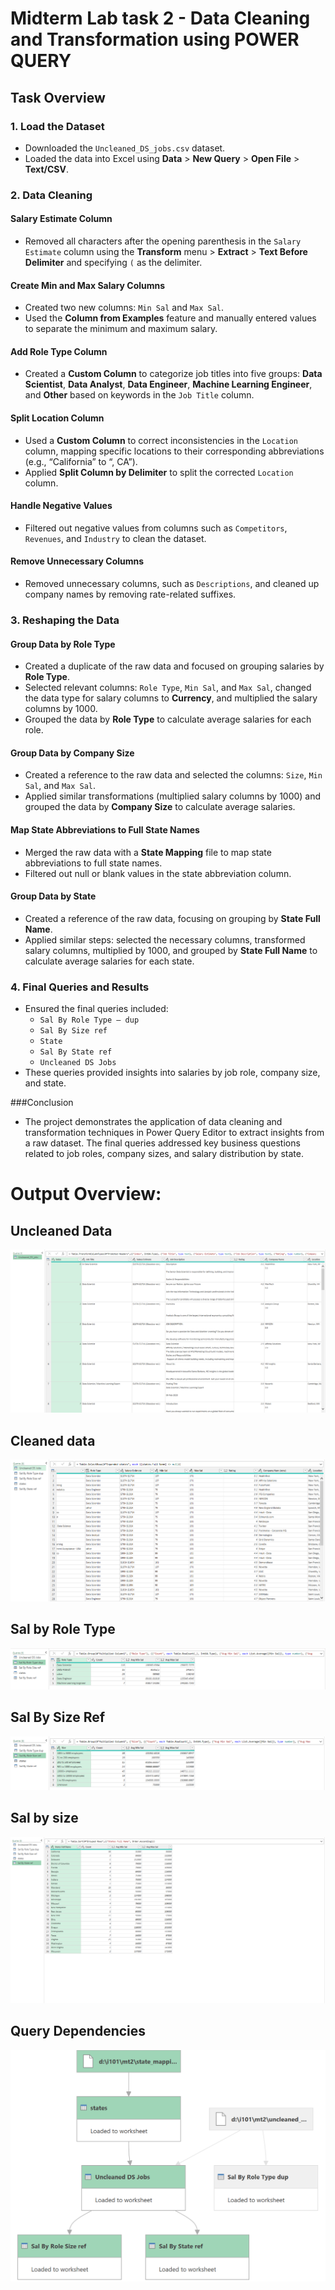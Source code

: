 # Midterm Lab task 2 - Data Cleaning and Transformation using POWER QUERY

## Task Overview

### 1. Load the Dataset
- Downloaded the `Uncleaned_DS_jobs.csv` dataset.
- Loaded the data into Excel using **Data** > **New Query** > **Open File** > **Text/CSV**.

### 2. Data Cleaning

#### **Salary Estimate Column**
- Removed all characters after the opening parenthesis in the `Salary Estimate` column using the **Transform** menu > **Extract** > **Text Before Delimiter** and specifying `(` as the delimiter.

#### **Create Min and Max Salary Columns**
- Created two new columns: `Min Sal` and `Max Sal`.
- Used the **Column from Examples** feature and manually entered values to separate the minimum and maximum salary.

#### **Add Role Type Column**
- Created a **Custom Column** to categorize job titles into five groups: **Data Scientist**, **Data Analyst**, **Data Engineer**, **Machine Learning Engineer**, and **Other** based on keywords in the `Job Title` column.

#### **Split Location Column**
- Used a **Custom Column** to correct inconsistencies in the `Location` column, mapping specific locations to their corresponding abbreviations (e.g., “California” to “, CA”).
- Applied **Split Column by Delimiter** to split the corrected `Location` column.

#### **Handle Negative Values**
- Filtered out negative values from columns such as `Competitors`, `Revenues`, and `Industry` to clean the dataset.

#### **Remove Unnecessary Columns**
- Removed unnecessary columns, such as `Descriptions`, and cleaned up company names by removing rate-related suffixes.

### 3. Reshaping the Data

#### **Group Data by Role Type**
- Created a duplicate of the raw data and focused on grouping salaries by **Role Type**.
- Selected relevant columns: `Role Type`, `Min Sal`, and `Max Sal`, changed the data type for salary columns to **Currency**, and multiplied the salary columns by 1000.
- Grouped the data by **Role Type** to calculate average salaries for each role.

#### **Group Data by Company Size**
- Created a reference to the raw data and selected the columns: `Size`, `Min Sal`, and `Max Sal`.
- Applied similar transformations (multiplied salary columns by 1000) and grouped the data by **Company Size** to calculate average salaries.

#### **Map State Abbreviations to Full State Names**
- Merged the raw data with a **State Mapping** file to map state abbreviations to full state names.
- Filtered out null or blank values in the state abbreviation column.

#### **Group Data by State**
- Created a reference of the raw data, focusing on grouping by **State Full Name**.
- Applied similar steps: selected the necessary columns, transformed salary columns, multiplied by 1000, and grouped by **State Full Name** to calculate average salaries for each state.

### 4. Final Queries and Results
- Ensured the final queries included:
  - `Sal By Role Type – dup`
  - `Sal By Size ref`
  - `State`
  - `Sal By State ref`
  - `Uncleaned DS Jobs`
- These queries provided insights into salaries by job role, company size, and state.

###Conclusion
- The project demonstrates the application of data cleaning and transformation techniques in Power Query Editor to extract insights from a raw dataset. The final queries addressed key business questions related to job roles, company sizes, and salary distribution by state.

# Output Overview:

## Uncleaned Data
![Uncleaned Data](IMAGE/Uncleaned%20Data.PNG)

## Cleaned data
![Cleaned Data](IMAGE/Cleaned%20Data.PNG)

## Sal by Role Type
![Sal By Role Type](IMAGE/Sal%20By%20Role%20Type%20dup.PNG)

## Sal By Size Ref
![Sal By Size Ref](IMAGE/Sal%20By%20Role%20Size%20ref.PNG)

## Sal by size
![Sal By State Ref](IMAGE/Sal%20By%20State%20ref.PNG)

## Query Dependencies
![Query Dependencies](IMAGE/Query%20Dependencies.PNG)
